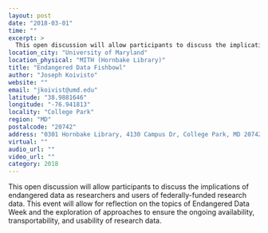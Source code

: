 ```yaml
---
layout: post
date: "2018-03-01"
time: ""
excerpt: >
  This open discussion will allow participants to discuss the implications of endangered data as researchers and users of federally-funded ...
location_city: "University of Maryland"
location_physical: "MITH (Hornbake Library)"
title: "Endangered Data Fishbowl"
author: "Joseph Koivisto"
website: ""
email: "jkoivist@umd.edu"
latitude: "38.9881646"
longitude: "-76.941813"
locality: "College Park"
region: "MD"
postalcode: "20742"
address: "0301 Hornbake Library, 4130 Campus Dr, College Park, MD 20742, United States"
virtual: ""
audio_url: ""
video_url: ""
category: 2018
---
```


This open discussion will allow participants to discuss the implications of endangered data as researchers and users of federally-funded research data. This event will allow for reflection on the topics of Endangered Data Week and the exploration of approaches to ensure the ongoing availability, transportability, and usability of research data.
